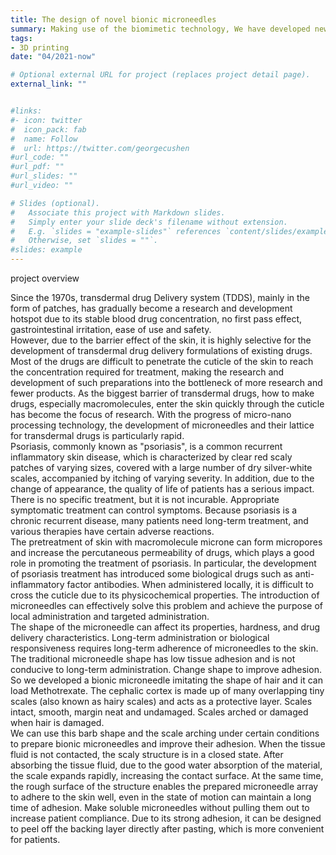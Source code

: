 ```yaml
---
title: The design of novel bionic microneedles
summary: Making use of the biomimetic technology, We have developed new microneedle imitated the hair cuticle.
tags:
- 3D printing
date: "04/2021-now"

# Optional external URL for project (replaces project detail page).
external_link: ""


#links:
#- icon: twitter
#  icon_pack: fab
#  name: Follow
#  url: https://twitter.com/georgecushen
#url_code: ""
#url_pdf: ""
#url_slides: ""
#url_video: ""

# Slides (optional).
#   Associate this project with Markdown slides.
#   Simply enter your slide deck's filename without extension.
#   E.g. `slides = "example-slides"` references `content/slides/example-slides.md`.
#   Otherwise, set `slides = ""`.
#slides: example
---
```


project overview
 
   Since the 1970s, transdermal drug Delivery system (TDDS), mainly in the form of patches, has gradually become a research and development hotspot due to its stable blood drug concentration, no first pass effect, gastrointestinal irritation, ease of use and safety.  
However, due to the barrier effect of the skin, it is highly selective for the development of transdermal drug delivery formulations of existing drugs. Most of the drugs are difficult to penetrate the cuticle of the skin to reach the concentration required for treatment, making the research and development of such preparations into the bottleneck of more research and fewer products.  As the biggest barrier of transdermal drugs, how to make drugs, especially macromolecules, enter the skin quickly through the cuticle has become the focus of research. With the progress of micro-nano processing technology, the development of microneedles and their lattice for transdermal drugs is particularly rapid.  
   Psoriasis, commonly known as "psoriasis", is a common recurrent inflammatory skin disease, which is characterized by clear red scaly patches of varying sizes, covered with a large number of dry silver-white scales, accompanied by itching of varying severity. In addition, due to the change of appearance, the quality of life of patients has a serious impact.  There is no specific treatment, but it is not incurable.  Appropriate symptomatic treatment can control symptoms.  Because psoriasis is a chronic recurrent disease, many patients need long-term treatment, and various therapies have certain adverse reactions.  
The pretreatment of skin with macromolecule microne can form micropores and increase the percutaneous permeability of drugs, which plays a good role in promoting the treatment of psoriasis.  In particular, the development of psoriasis treatment has introduced some biological drugs such as anti-inflammatory factor antibodies.  When administered locally, it is difficult to cross the cuticle due to its physicochemical properties.  The introduction of microneedles can effectively solve this problem and achieve the purpose of local administration and targeted administration.  
   The shape of the microneedle can affect its properties, hardness, and drug delivery characteristics. Long-term administration or biological responsiveness requires long-term adherence of microneedles to the skin. The traditional microneedle shape has low tissue adhesion and is not conducive to long-term administration. Change shape to improve adhesion.   So we developed a bionic microneedle imitating the shape of hair and it can load Methotrexate.
   The cephalic cortex is made up of many overlapping tiny scales (also known as hairy scales) and acts as a protective layer.  Scales intact, smooth, margin neat and undamaged. Scales arched or damaged when hair is damaged.  
   We can use this barb shape and the scale arching under certain conditions to prepare bionic microneedles and improve their adhesion.  When the tissue fluid is not contacted, the scaly structure is in a closed state. After absorbing the tissue fluid, due to the good water absorption of the material, the scale expands rapidly, increasing the contact surface. At the same time, the rough surface of the structure enables the prepared microneedle array to adhere to the skin well, even in the state of motion can maintain a long time of adhesion. Make soluble microneedles without pulling them out to increase patient compliance. Due to its strong adhesion, it can be designed to peel off the backing layer directly after pasting, which is more convenient for patients.  
